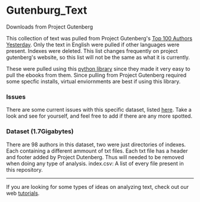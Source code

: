 # Gutenburg_Text
Downloads from Project Gutenberg

This collection of text was pulled from Project Gutenberg's [Top 100 Authors Yesterday](https://www.gutenberg.org/browse/scores/top#authors-last1). Only the text in English were pulled if other languages were present. Indexes were deleted. This list changes frequently on project gutenberg's website, so this list will not be the same as what it is currently. 

These were pulled using this [python library](https://github.com/c-w/Gutenberg) since they made it very easy to pull the ebooks from them. Since pulling from Project Gutenberg required some specfic installs, virtual enviornments are best if using this library. 


### Issues
There are some current issues with this specific dataset, listed [here](https://github.com/DigiUGA/Gutenberg_Text/issues/1). Take a look and see for yourself, and feel free to add if there are any more spotted. 

### Dataset (1.7Gigabytes)

There are 98 authors in this dataset, two were just directories of indexes. Each containing a different ammount of txt files. Each txt file has a header and footer added by Project Dutenberg. Thus will needed to be removed when doing any type of analysis. 
index.csv: A list of every file present in this repository. 

*******
If you are looking for some types of ideas on analyzing text, check out our web [tutorials](https://digi.uga.edu/text-analysis/). 
